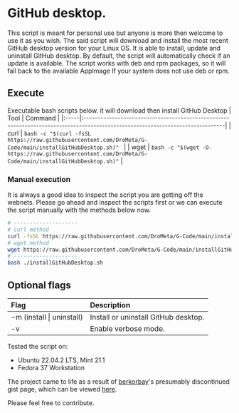 # GitHub desktop. 

This script is meant for personal use but anyone is more then welcome to use it as you wish. The said script will download and install the most recent GitHub desktop version for your Linux OS. It is able to install, update and uninstall GitHub desktop. By default, the script will automatically check if an update is available.
The script works with deb and rpm packages, so it will fall back to the available AppImage If your system does not use deb or rpm.

## Execute
Executable bash scripts below. it will download then install GitHub Desktop
| Tool | Command                                                                                                                        |
|:-----|:-------------------------------------------------------------------------------------------------------------------------------|
| curl | `bash -c "$(curl -fsSL https://raw.githubusercontent.com/DroMeta/G-Code/main/installGitHubDesktop.sh)" `       |
| wget | `bash -c "$(wget -O- https://raw.githubusercontent.com/DroMeta/G-Code/main/installGitHubDesktop.sh)"`          |

### Manual execution
It is always a good idea to inspect the script you are getting off the webnets. 
Please go ahead and inspect the scripts first or we can execute the script manually with the methods below now.
```bash
# --------------------
# curl method
curl -fsSL https://raw.githubusercontent.com/DroMeta/G-Code/main/installGitHubDesktop.sh -o installGitHubDesktop.sh
# wget method
wget https://raw.githubusercontent.com/DroMeta/G-Code/main/installGitHubDesktop.sh
# --------------------
bash ./installGitHubDesktop.sh
```

## Optional flags
| Flag                      | Description                                 |
|:--------------------------|:--------------------------------------------|
| -m (install \| uninstall) | Install or uninstall GitHub desktop.        |
| -v                        | Enable verbose mode.                        |

Tested the script on:
- Ubuntu 22.04.2 LTS, Mint 21.1
- Fedora 37 Workstation

The project came to life as a result of [berkorbay](https://gist.github.com/berkorbay)'s presumably discontinued gist page, which can be viewed [here](https://gist.github.com/berkorbay/6feda478a00b0432d13f1fc0a50467f1).

Please feel free to contribute.
